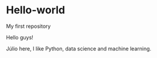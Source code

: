 # Hello-world
My first repository

Hello guys!

Júlio here, I like Python, data science and machine learning.
